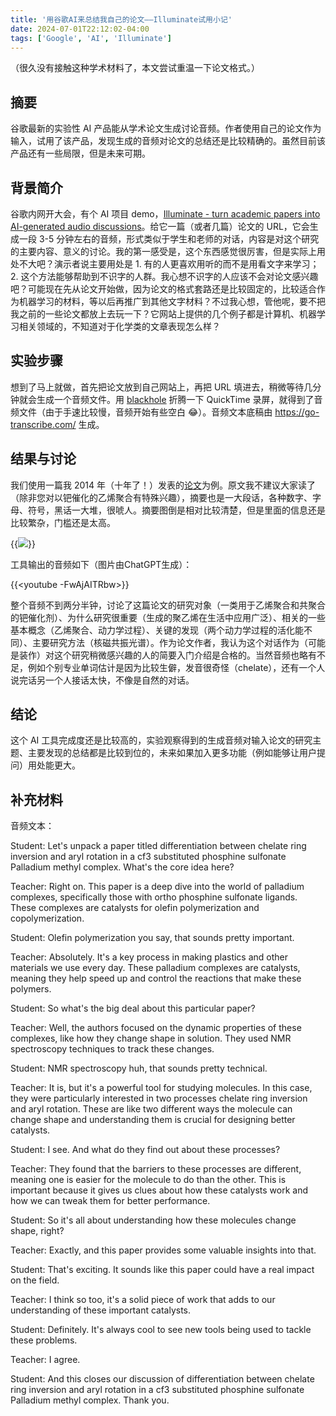 ```yaml
---
title: '用谷歌AI来总结我自己的论文——Illuminate试用小记'
date: 2024-07-01T22:12:02-04:00
tags: ['Google', 'AI', 'Illuminate']
---
```


（很久没有接触这种学术材料了，本文尝试重温一下论文格式。）

## 摘要

谷歌最新的实验性 AI 产品能从学术论文生成讨论音频。作者使用自己的论文作为输入，试用了该产品，发现生成的音频对论文的总结还是比较精确的。虽然目前该产品还有一些局限，但是未来可期。

## 背景简介

谷歌内网开大会，有个 AI 项目 demo，[Illuminate - turn academic papers into AI-generated audio discussions](https://illuminate.withgoogle.com/home)。给它一篇（或者几篇）论文的 URL，它会生成一段 3-5 分钟左右的音频，形式类似于学生和老师的对话，内容是对这个研究的主要内容、意义的讨论。我的第一感受是，这个东西感觉很厉害，但是实际上用处不大吧？演示者说主要用处是 1. 有的人更喜欢用听的而不是用看文字来学习；2. 这个方法能够帮助到不识字的人群。我心想不识字的人应该不会对论文感兴趣吧？可能现在先从论文开始做，因为论文的格式套路还是比较固定的，比较适合作为机器学习的材料，等以后再推广到其他文字材料？不过我心想，管他呢，要不把我之前的一些论文都放上去玩一下？它网站上提供的几个例子都是计算机、机器学习相关领域的，不知道对于化学类的文章表现怎么样？

## 实验步骤

想到了马上就做，首先把论文放到自己网站上，再把 URL 填进去，稍微等待几分钟就会生成一个音频文件。用 [blackhole](https://existential.audio/blackhole/) 折腾一下 QuickTime 录屏，就得到了音频文件（由于手速比较慢，音频开始有些空白 😂）。音频文本底稿由 https://go-transcribe.com/ 生成。

## 结果与讨论

我们使用一篇我 2014 年（十年了！）发表的[论文](https://pubs.acs.org/doi/10.1021/om500699t)为例。原文我不建议大家读了（除非您对以钯催化的乙烯聚合有特殊兴趣），摘要也是一大段话，各种数字、字母、符号，黑话一大堆，很唬人。摘要图倒是相对比较清楚，但是里面的信息还是比较繁杂，门槛还是太高。

{{<image src="./abstract.jpg" caption="摘要">}}

工具输出的音频如下（图片由ChatGPT生成）：

{{<youtube -FwAjAITRbw>}}

整个音频不到两分半钟，讨论了这篇论文的研究对象（一类用于乙烯聚合和共聚合的钯催化剂）、为什么研究很重要（生成的聚乙烯在生活中应用广泛）、相关的一些基本概念（乙烯聚合、动力学过程）、关键的发现（两个动力学过程的活化能不同）、主要研究方法（核磁共振光谱）。作为论文作者，我认为这个对话作为（可能是装作）对这个研究稍微感兴趣的人的简要入门介绍是合格的。当然音频也略有不足，例如个别专业单词估计是因为比较生僻，发音很奇怪（chelate），还有一个人说完话另一个人接话太快，不像是自然的对话。

## 结论

这个 AI 工具完成度还是比较高的，实验观察得到的生成音频对输入论文的研究主题、主要发现的总结都是比较到位的，未来如果加入更多功能（例如能够让用户提问）用处能更大。

## 补充材料

音频文本：

Student:
Let's unpack a paper titled differentiation between chelate ring inversion and aryl rotation in a cf3 substituted phosphine sulfonate Palladium methyl complex. What's the core idea here?

Teacher:
Right on. This paper is a deep dive into the world of palladium complexes, specifically those with ortho phosphine sulfonate ligands. These complexes are catalysts for olefin polymerization and copolymerization.

Student:
Olefin polymerization you say, that sounds pretty important.

Teacher:
Absolutely. It's a key process in making plastics and other materials we use every day. These palladium complexes are catalysts, meaning they help speed up and control the reactions that make these polymers.

Student:
So what's the big deal about this particular paper?

Teacher:
Well, the authors focused on the dynamic properties of these complexes, like how they change shape in solution. They used NMR spectroscopy techniques to track these changes.

Student:
NMR spectroscopy huh, that sounds pretty technical.

Teacher:
It is, but it's a powerful tool for studying molecules. In this case, they were particularly interested in two processes chelate ring inversion and aryl rotation. These are like two different ways the molecule can change shape and understanding them is crucial for designing better catalysts.

Student:
I see. And what do they find out about these processes?

Teacher:
They found that the barriers to these processes are different, meaning one is easier for the molecule to do than the other. This is important because it gives us clues about how these catalysts work and how we can tweak them for better performance.

Student:
So it's all about understanding how these molecules change shape, right?

Teacher:
Exactly, and this paper provides some valuable insights into that.

Student:
That's exciting. It sounds like this paper could have a real impact on the field.

Teacher:
I think so too, it's a solid piece of work that adds to our understanding of these important catalysts.

Student:
Definitely. It's always cool to see new tools being used to tackle these problems.

Teacher:
I agree.

Student:
And this closes our discussion of differentiation between chelate ring inversion and aryl rotation in a cf3 substituted phosphine sulfonate Palladium methyl complex. Thank you.
